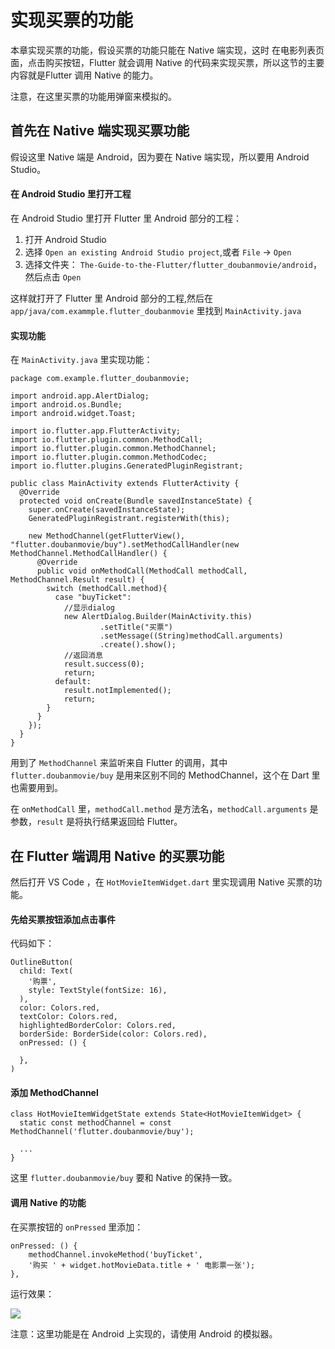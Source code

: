 # 实现买票的功能
本章实现买票的功能，假设买票的功能只能在 Native 端实现，这时 在电影列表页面，点击购买按钮，Flutter 就会调用 Native 的代码来实现买票，所以这节的主要内容就是Flutter 调用 Native 的能力。

注意，在这里买票的功能用弹窗来模拟的。

## 首先在 Native 端实现买票功能
假设这里 Native 端是 Android，因为要在 Native 端实现，所以要用 Android Studio。

#### 在 Android Studio 里打开工程
在 Android Studio 里打开 Flutter 里 Android 部分的工程：

1. 打开  Android Studio 
2. 选择 `Open an existing Android Studio project`,或者 `File` -> `Open`
3. 选择文件夹： `The-Guide-to-the-Flutter/flutter_doubanmovie/android`，然后点击 `Open`

这样就打开了 Flutter 里 Android 部分的工程,然后在 `app/java/com.exammple.flutter_doubanmovie` 里找到 `MainActivity.java`

#### 实现功能
在 `MainActivity.java` 里实现功能：
```
package com.example.flutter_doubanmovie;

import android.app.AlertDialog;
import android.os.Bundle;
import android.widget.Toast;

import io.flutter.app.FlutterActivity;
import io.flutter.plugin.common.MethodCall;
import io.flutter.plugin.common.MethodChannel;
import io.flutter.plugin.common.MethodCodec;
import io.flutter.plugins.GeneratedPluginRegistrant;

public class MainActivity extends FlutterActivity {
  @Override
  protected void onCreate(Bundle savedInstanceState) {
    super.onCreate(savedInstanceState);
    GeneratedPluginRegistrant.registerWith(this);

    new MethodChannel(getFlutterView(), "flutter.doubanmovie/buy").setMethodCallHandler(new MethodChannel.MethodCallHandler() {
      @Override
      public void onMethodCall(MethodCall methodCall, MethodChannel.Result result) {
        switch (methodCall.method){
          case "buyTicket":
            //显示dialog
            new AlertDialog.Builder(MainActivity.this)
                    .setTitle("买票")
                    .setMessage((String)methodCall.arguments)
                    .create().show();
            //返回消息
            result.success(0);
            return;
          default:
            result.notImplemented();
            return;
        }
      }
    });
  }
}
```

用到了 `MethodChannel` 来监听来自 Flutter 的调用，其中 `flutter.doubanmovie/buy` 是用来区别不同的 MethodChannel，这个在 Dart 里也需要用到。

在 `onMethodCall` 里，`methodCall.method` 是方法名，`methodCall.arguments` 是参数，`result` 是将执行结果返回给 Flutter。

## 在 Flutter 端调用 Native 的买票功能
然后打开 VS Code ，在 `HotMovieItemWidget.dart` 里实现调用 Native 买票的功能。

#### 先给买票按钮添加点击事件
代码如下：
```
OutlineButton(
  child: Text(
    '购票',
    style: TextStyle(fontSize: 16),
  ),
  color: Colors.red,
  textColor: Colors.red,
  highlightedBorderColor: Colors.red,
  borderSide: BorderSide(color: Colors.red),
  onPressed: () {
    
  },
)
```

#### 添加 MethodChannel
```
class HotMovieItemWidgetState extends State<HotMovieItemWidget> {
  static const methodChannel = const MethodChannel('flutter.doubanmovie/buy');
  
  ...
}
```

这里 `flutter.doubanmovie/buy` 要和 Native 的保持一致。

#### 调用 Native 的功能
在买票按钮的 `onPressed` 里添加：
```
onPressed: () {
    methodChannel.invokeMethod('buyTicket',
    '购买 ' + widget.hotMovieData.title + ' 电影票一张');
},
```

运行效果：

![](https://user-gold-cdn.xitu.io/2019/4/29/16a686393bff6504?w=384&h=768&f=png&s=140213)

注意：这里功能是在 Android 上实现的，请使用 Android 的模拟器。